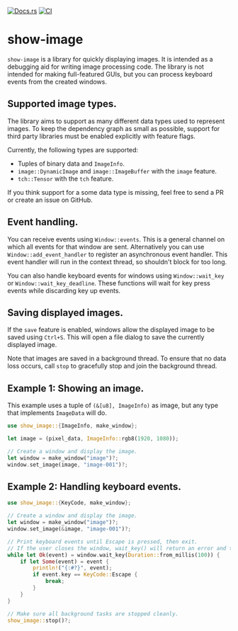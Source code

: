 [![Docs.rs](https://docs.rs/show-image/badge.svg)](https://docs.rs/crate/show-image/)
[![CI](https://github.com/robohouse-delft/show-image-rs/workflows/CI/badge.svg)](https://github.com/robohouse-delft/show-image-rs/actions?query=workflow%3ACI+branch%3Amaster)

# show-image

`show-image` is a library for quickly displaying images.
It is intended as a debugging aid for writing image processing code.
The library is not intended for making full-featured GUIs,
but you can process keyboard events from the created windows.

## Supported image types.
The library aims to support as many different data types used to represent images.
To keep the dependency graph as small as possible,
support for third party libraries must be enabled explicitly with feature flags.

Currently, the following types are supported:
  * Tuples of binary data and `ImageInfo`.
  * `image::DynamicImage` and `image::ImageBuffer` with the `image` feature.
  * `tch::Tensor` with the `tch` feature.

If you think support for a some data type is missing,
feel free to send a PR or create an issue on GitHub.

## Event handling.
You can receive events using `Window::events`.
This is a general channel on which all events for that window are sent.
Alternatively you can use `Window::add_event_handler` to register an asynchronous event handler.
This event handler will run in the context thread, so shouldn't block for too long.

You can also handle keyboard events for windows using `Window::wait_key` or `Window::wait_key_deadline`.
These functions will wait for key press events while discarding key up events.

## Saving displayed images.
If the `save` feature is enabled, windows allow the displayed image to be saved using `Ctrl+S`.
This will open a file dialog to save the currently displayed image.

Note that images are saved in a background thread.
To ensure that no data loss occurs, call `stop` to gracefully stop and join the background thread.

## Example 1: Showing an image.
This example uses a tuple of `(&[u8], ImageInfo)` as image,
but any type that implements `ImageData` will do.
```rust
use show_image::{ImageInfo, make_window};

let image = (pixel_data, ImageInfo::rgb8(1920, 1080));

// Create a window and display the image.
let window = make_window("image")?;
window.set_image(image, "image-001")?;

```

## Example 2: Handling keyboard events.
```rust
use show_image::{KeyCode, make_window};

// Create a window and display the image.
let window = make_window("image")?;
window.set_image(&image, "image-001")?;

// Print keyboard events until Escape is pressed, then exit.
// If the user closes the window, wait_key() will return an error and the loop also exits.
while let Ok(event) = window.wait_key(Duration::from_millis(100)) {
    if let Some(event) = event {
        println!("{:#?}", event);
        if event.key == KeyCode::Escape {
            break;
        }
    }
}

// Make sure all background tasks are stopped cleanly.
show_image::stop()?;
```
